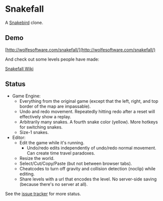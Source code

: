 # Snakefall

A [Snakebird](http://snakebird.noumenongames.com/) clone.

## Demo

[http://wolfesoftware.com/snakefall/](http://wolfesoftware.com/snakefall/)

And check out some levels people have made:

[Snakefall Wiki](https://github.com/thejoshwolfe/snakefall/wiki)

## Status

* Game Engine:
  * Everything from the original game (except that the left, right, and top border of the map are impassable).
  * Undo and redo movement. Repeatedly hitting redo after a reset will effectively show a replay.
  * Arbitrarily many snakes. A fourth snake color (yellow). More hotkeys for switching snakes.
  * Size-1 snakes.
* Editor:
  * Edit the game while it's running.
    * Undo/redo edits independently of undo/redo normal movement. Can create time travel paradoxes.
  * Resize the world.
  * Select/Cut/Copy/Paste (but not between browser tabs).
  * Cheatcodes to turn off gravity and collision detection (noclip) while editing.
  * Share levels with a url that encodes the level. No server-side saving (because there's no server at all).

See the [issue tracker](https://github.com/thejoshwolfe/snakefall/issues) for more status.
